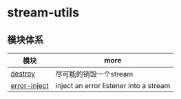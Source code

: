 # stream-utils

## 模块体系

模块                                                           | more
------------------------------------------------------------ | --------------------------------------
[destroy](https://github.com/stream-utils/destroy)           | 尽可能的销毁一个stream
[error-inject](https://github.com/stream-utils/error-inject) | inject an error listener into a stream
